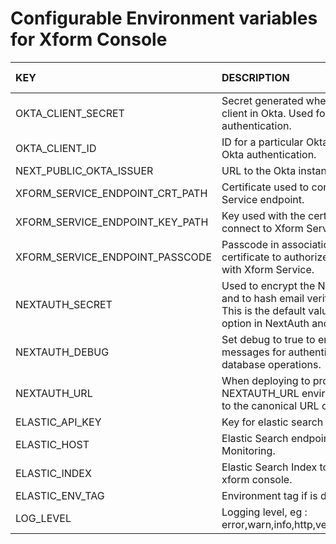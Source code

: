 # Configurable Environment variables for Xform Console

| KEY                             | DESCRIPTION                                                                                                                                             | DEFAULT VALUE | REQUIRED |
| :------------------------------ | :------------------------------------------------------------------------------------------------------------------------------------------------------ | :-----------: | :------: |
| OKTA_CLIENT_SECRET              | Secret generated when creating a client in Okta. Used for Okta authentication.                                                                          |   undefined   |   true   |
| OKTA_CLIENT_ID                  | ID for a particular Okta client. Used for Okta authentication.                                                                                          |   undefined   |   true   |
| NEXT_PUBLIC_OKTA_ISSUER         | URL to the Okta instance.                                                                                                                               |   undefined   |   true   |
| XFORM_SERVICE_ENDPOINT_CRT_PATH | Certificate used to connect to Xform Service endpoint.                                                                                                  |   undefined   |   true   |
| XFORM_SERVICE_ENDPOINT_KEY_PATH | Key used with the certificate to connect to Xform Service endpoint.                                                                                     |   undefined   |   true   |
| XFORM_SERVICE_ENDPOINT_PASSCODE | Passcode in association with the certificate to authorize and connect with Xform Service.                                                               |   undefined   |   true   |
| NEXTAUTH_SECRET                 | Used to encrypt the NextAuth.js JWT, and to hash email verification tokens. This is the default value for the secret option in NextAuth and Middleware. |   undefined   |   true   |
| NEXTAUTH_DEBUG                  | Set debug to true to enable debug messages for authentication and database operations.                                                                  |     false     |  false   |
| NEXTAUTH_URL                    | When deploying to production, set the NEXTAUTH_URL environment variable to the canonical URL of your site.                                              |   undefined   |   true   |
| ELASTIC_API_KEY                 | Key for elastic search endpoint.                                                                                                                        |   undefined   |   true   |
| ELASTIC_HOST                    | Elastic Search endpoint used Monitoring.                                                                                                                |   undefined   |   true   |
| ELASTIC_INDEX                   | Elastic Search Index to be used for xform console.                                                                                                      |   undefined   |   true   |
| ELASTIC_ENV_TAG                 | Environment tag if is dev or prod.                                                                                                                      |   undefined   |   true   |
| LOG_LEVEL                       | Logging level, eg : error,warn,info,http,verbose,debug,silly                                                                                            |     info      |  false   |
